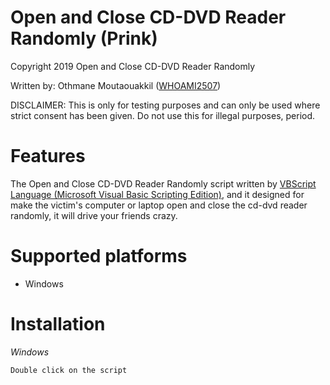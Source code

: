 # Open and Close CD-DVD Reader Randomly (Prink)

Copyright 2019 Open and Close CD-DVD Reader Randomly

Written by: Othmane Moutaouakkil ([WHOAMI2507](https://github.com/whoami2507))

DISCLAIMER: This is only for testing purposes and can only be used where strict consent has been given. Do not use this for illegal purposes, period.


# Features

The Open and Close CD-DVD Reader Randomly script written by [VBScript Language (Microsoft Visual Basic Scripting Edition)](https://en.wikipedia.org/wiki/VBScript), and it designed for make the victim's computer or laptop open and close the cd-dvd reader randomly, it will drive your friends crazy.


# Supported platforms
* Windows


# Installation
*Windows*
```bash
Double click on the script
```
